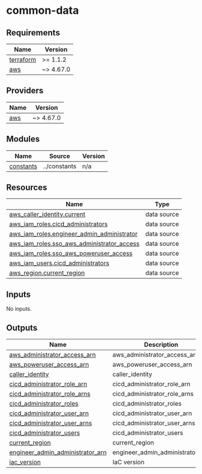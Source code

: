 # common-data #

## Requirements

| Name | Version |
|------|---------|
| <a name="requirement_terraform"></a> [terraform](#requirement\_terraform) | >= 1.1.2 |
| <a name="requirement_aws"></a> [aws](#requirement\_aws) | ~> 4.67.0 |

## Providers

| Name | Version |
|------|---------|
| <a name="provider_aws"></a> [aws](#provider\_aws) | ~> 4.67.0 |

## Modules

| Name | Source | Version |
|------|--------|---------|
| <a name="module_constants"></a> [constants](#module\_constants) | ../constants | n/a |

## Resources

| Name | Type |
|------|------|
| [aws_caller_identity.current](https://registry.terraform.io/providers/hashicorp/aws/latest/docs/data-sources/caller_identity) | data source |
| [aws_iam_roles.cicd_administrators](https://registry.terraform.io/providers/hashicorp/aws/latest/docs/data-sources/iam_roles) | data source |
| [aws_iam_roles.engineer_admin_administrator](https://registry.terraform.io/providers/hashicorp/aws/latest/docs/data-sources/iam_roles) | data source |
| [aws_iam_roles.sso_aws_administrator_access](https://registry.terraform.io/providers/hashicorp/aws/latest/docs/data-sources/iam_roles) | data source |
| [aws_iam_roles.sso_aws_poweruser_access](https://registry.terraform.io/providers/hashicorp/aws/latest/docs/data-sources/iam_roles) | data source |
| [aws_iam_users.cicd_administrators](https://registry.terraform.io/providers/hashicorp/aws/latest/docs/data-sources/iam_users) | data source |
| [aws_region.current_region](https://registry.terraform.io/providers/hashicorp/aws/latest/docs/data-sources/region) | data source |

## Inputs

No inputs.

## Outputs

| Name | Description |
|------|-------------|
| <a name="output_aws_administrator_access_arn"></a> [aws\_administrator\_access\_arn](#output\_aws\_administrator\_access\_arn) | aws\_administrator\_access\_arn |
| <a name="output_aws_poweruser_access_arn"></a> [aws\_poweruser\_access\_arn](#output\_aws\_poweruser\_access\_arn) | aws\_poweruser\_access\_arn |
| <a name="output_caller_identity"></a> [caller\_identity](#output\_caller\_identity) | caller\_identity |
| <a name="output_cicd_administrator_role_arn"></a> [cicd\_administrator\_role\_arn](#output\_cicd\_administrator\_role\_arn) | cicd\_administrator\_role\_arn |
| <a name="output_cicd_administrator_role_arns"></a> [cicd\_administrator\_role\_arns](#output\_cicd\_administrator\_role\_arns) | cicd\_administrator\_role\_arns |
| <a name="output_cicd_administrator_roles"></a> [cicd\_administrator\_roles](#output\_cicd\_administrator\_roles) | cicd\_administrator\_roles |
| <a name="output_cicd_administrator_user_arn"></a> [cicd\_administrator\_user\_arn](#output\_cicd\_administrator\_user\_arn) | cicd\_administrator\_user\_arn |
| <a name="output_cicd_administrator_user_arns"></a> [cicd\_administrator\_user\_arns](#output\_cicd\_administrator\_user\_arns) | cicd\_administrator\_user\_arns |
| <a name="output_cicd_administrator_users"></a> [cicd\_administrator\_users](#output\_cicd\_administrator\_users) | cicd\_administrator\_users |
| <a name="output_current_region"></a> [current\_region](#output\_current\_region) | current\_region |
| <a name="output_engineer_admin_administrator_arn"></a> [engineer\_admin\_administrator\_arn](#output\_engineer\_admin\_administrator\_arn) | engineer\_admin\_administrator\_arn |
| <a name="output_iac_version"></a> [iac\_version](#output\_iac\_version) | IaC version |
